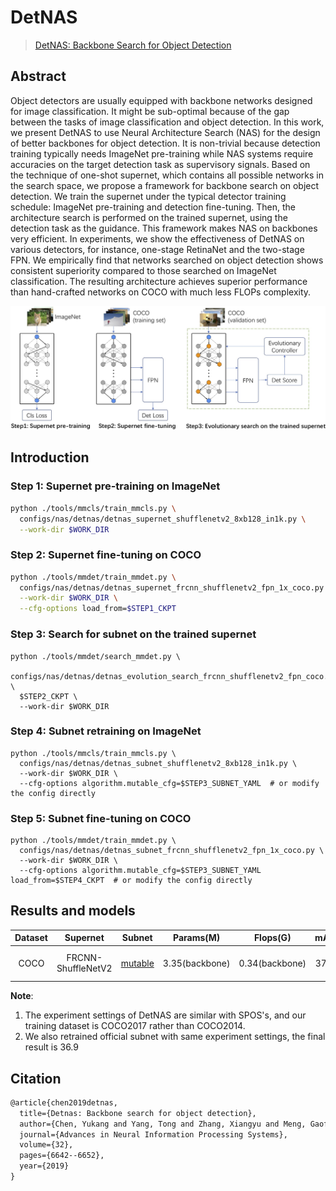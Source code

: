# DetNAS

> [DetNAS: Backbone Search for Object Detection](https://arxiv.org/abs/1903.10979)

<!-- [ALGORITHM] -->

## Abstract

Object detectors are usually equipped with backbone networks designed for image classification. It might be sub-optimal because of the gap between the tasks of image classification and object detection. In this work, we present DetNAS to use Neural Architecture Search (NAS) for the design of better backbones for object detection. It is non-trivial because detection training typically needs ImageNet pre-training while NAS systems require accuracies on the target detection task as supervisory signals. Based on the technique of one-shot supernet, which contains all possible networks in the search space, we propose a framework for backbone search on object detection. We train the supernet under the typical detector training schedule: ImageNet pre-training and detection fine-tuning. Then, the architecture search is performed on the trained supernet, using the detection task as the guidance. This framework makes NAS on backbones very efficient. In experiments, we show the effectiveness of DetNAS on various detectors, for instance, one-stage RetinaNet and the two-stage FPN. We empirically find that networks searched on object detection shows consistent superiority compared to those searched on ImageNet classification. The resulting architecture achieves superior performance than hand-crafted networks on COCO with much less FLOPs complexity.

![pipeline](/docs/en/imgs/model_zoo/detnas/pipeline.jpg)

## Introduction

### Step 1: Supernet pre-training on ImageNet

```bash
python ./tools/mmcls/train_mmcls.py \
  configs/nas/detnas/detnas_supernet_shufflenetv2_8xb128_in1k.py \
  --work-dir $WORK_DIR
```

### Step 2: Supernet fine-tuning on COCO

```bash
python ./tools/mmdet/train_mmdet.py \
  configs/nas/detnas/detnas_supernet_frcnn_shufflenetv2_fpn_1x_coco.py \
  --work-dir $WORK_DIR \
  --cfg-options load_from=$STEP1_CKPT
```

### Step 3: Search for subnet on the trained supernet

```
python ./tools/mmdet/search_mmdet.py \
  configs/nas/detnas/detnas_evolution_search_frcnn_shufflenetv2_fpn_coco.py \
  $STEP2_CKPT \
  --work-dir $WORK_DIR
```

### Step 4: Subnet retraining on ImageNet

```
python ./tools/mmcls/train_mmcls.py \
  configs/nas/detnas/detnas_subnet_shufflenetv2_8xb128_in1k.py \
  --work-dir $WORK_DIR \
  --cfg-options algorithm.mutable_cfg=$STEP3_SUBNET_YAML  # or modify the config directly
```

### Step 5: Subnet fine-tuning on COCO

```
python ./tools/mmdet/train_mmdet.py \
  configs/nas/detnas/detnas_subnet_frcnn_shufflenetv2_fpn_1x_coco.py \
  --work-dir $WORK_DIR \
  --cfg-options algorithm.mutable_cfg=$STEP3_SUBNET_YAML load_from=$STEP4_CKPT  # or modify the config directly
```

## Results and models

| Dataset |      Supernet      |                                                                                                              Subnet                                                                                                               |   Params(M)    |    Flops(G)    | mAP  |                           Config                            |                                                                                                                                                                                                                                                                                                               Download                                                                                                                                                                                                                                                                                                               |     Remarks      |
| :-----: | :----------------: | :-------------------------------------------------------------------------------------------------------------------------------------------------------------------------------------------------------------------------------: | :------------: | :------------: | :--: | :---------------------------------------------------------: | :----------------------------------------------------------------------------------------------------------------------------------------------------------------------------------------------------------------------------------------------------------------------------------------------------------------------------------------------------------------------------------------------------------------------------------------------------------------------------------------------------------------------------------------------------------------------------------------------------------------------------------: | :--------------: |
|  COCO   | FRCNN-ShuffleNetV2 | [mutable](https://download.openmmlab.com/mmrazor/v0.1/nas/detnas/detnas_subnet_frcnn_shufflenetv2_fpn_1x_coco/detnas_subnet_frcnn_shufflenetv2_fpn_1x_coco_bbox_backbone_flops-0.34M_mAP-37.5_20211222-67fea61f_mutable_cfg.yaml) | 3.35(backbone) | 0.34(backbone) | 37.5 | [config](./detnas_subnet_frcnn_shufflenetv2_fpn_1x_coco.py) | [pretrain](https://download.openmmlab.com/mmrazor/v0.1/nas/detnas/detnas_subnet_frcnn_shufflenetv2_fpn_1x_coco/detnas_subnet_shufflenetv2_8xb128_in1k_acc-74.08_20211223-92e9b66a.pth) \|[model](https://download.openmmlab.com/mmrazor/v0.1/nas/detnas/detnas_subnet_frcnn_shufflenetv2_fpn_1x_coco/detnas_subnet_frcnn_shufflenetv2_fpn_1x_coco_bbox_backbone_flops-0.34M_mAP-37.5_20211222-67fea61f.pth) \| [log](https://download.openmmlab.com/mmrazor/v0.1/nas/detnas/detnas_subnet_frcnn_shufflenetv2_fpn_1x_coco/detnas_subnet_frcnn_shufflenetv2_fpn_1x_coco_bbox_backbone_flops-0.34M_mAP-37.5_20211222-67fea61f.log.json) | MMRazor searched |

**Note**:

1. The experiment settings of DetNAS are similar with SPOS's, and our training dataset is COCO2017 rather than COCO2014.
2. We also retrained official subnet with same experiment settings, the final result is 36.9

## Citation

```latex
@article{chen2019detnas,
  title={Detnas: Backbone search for object detection},
  author={Chen, Yukang and Yang, Tong and Zhang, Xiangyu and Meng, Gaofeng and Xiao, Xinyu and Sun, Jian},
  journal={Advances in Neural Information Processing Systems},
  volume={32},
  pages={6642--6652},
  year={2019}
}
```
